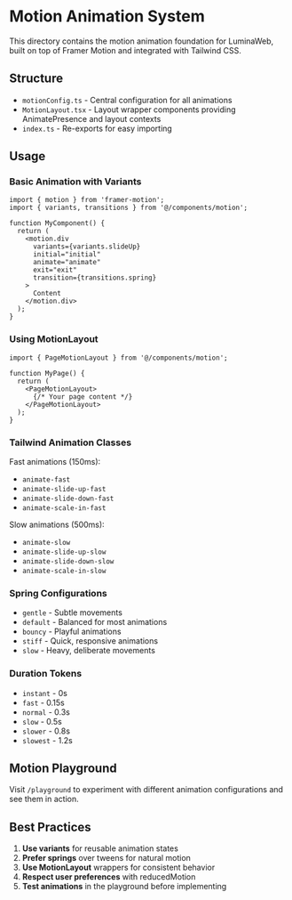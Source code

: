 # Motion Animation System

This directory contains the motion animation foundation for LuminaWeb, built on top of Framer Motion and integrated with Tailwind CSS.

## Structure

- `motionConfig.ts` - Central configuration for all animations
- `MotionLayout.tsx` - Layout wrapper components providing AnimatePresence and layout contexts
- `index.ts` - Re-exports for easy importing

## Usage

### Basic Animation with Variants

```tsx
import { motion } from 'framer-motion';
import { variants, transitions } from '@/components/motion';

function MyComponent() {
  return (
    <motion.div
      variants={variants.slideUp}
      initial="initial"
      animate="animate"
      exit="exit"
      transition={transitions.spring}
    >
      Content
    </motion.div>
  );
}
```

### Using MotionLayout

```tsx
import { PageMotionLayout } from '@/components/motion';

function MyPage() {
  return (
    <PageMotionLayout>
      {/* Your page content */}
    </PageMotionLayout>
  );
}
```

### Tailwind Animation Classes

Fast animations (150ms):
- `animate-fast`
- `animate-slide-up-fast`
- `animate-slide-down-fast`
- `animate-scale-in-fast`

Slow animations (500ms):
- `animate-slow`
- `animate-slide-up-slow`
- `animate-slide-down-slow`
- `animate-scale-in-slow`

### Spring Configurations

- `gentle` - Subtle movements
- `default` - Balanced for most animations
- `bouncy` - Playful animations
- `stiff` - Quick, responsive animations
- `slow` - Heavy, deliberate movements

### Duration Tokens

- `instant` - 0s
- `fast` - 0.15s
- `normal` - 0.3s
- `slow` - 0.5s
- `slower` - 0.8s
- `slowest` - 1.2s

## Motion Playground

Visit `/playground` to experiment with different animation configurations and see them in action.

## Best Practices

1. **Use variants** for reusable animation states
2. **Prefer springs** over tweens for natural motion
3. **Use MotionLayout** wrappers for consistent behavior
4. **Respect user preferences** with reducedMotion
5. **Test animations** in the playground before implementing
